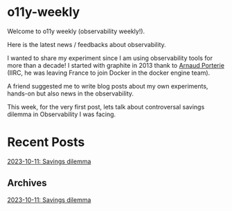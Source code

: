 # o11y-weekly

Welcome to o11y weekly (observability weekly!).

Here is the latest news / feedbacks about observability.

I wanted to share my experiment since I am using observability tools for more than a decade! I started with graphite in 2013 thank to [Arnaud Porterie](https://www.linkedin.com/in/aporterie/?originalSubdomain=nl) (IIRC, he was leaving France to join Docker in the docker engine team).

A friend suggested me to write blog posts about my own experiments, hands-on but also news in the observability.

This week, for the very first post, lets talk about controversal savings dilemma in Observability I was facing.

# Recent Posts
[2023-10-11: Savings dilemma](./2023-10-11_Savings_dilemma/README.md)

## Archives
[2023-10-11: Savings dilemma](./2023-10-11_Savings_dilemma/README.md)
